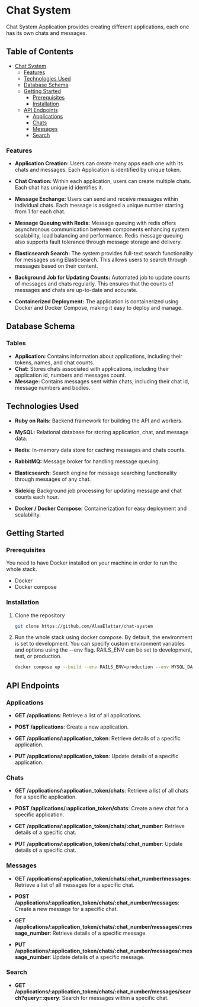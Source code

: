 # Chat System


Chat System Application provides creating different applications, each one has its own chats and messages.

## Table of Contents

- [Chat System](#chat-system)
  - [Features](#features)
  - [Technologies Used](#technologies-used)
  - [Database Schema](#database-schema)
  - [Getting Started](#getting-started)
    - [Prerequisites](#prerequisites)
    - [Installation](#installation)
  - [API Endpoints](#api-endpoints)
    - [Applications](#applications)
    - [Chats](#chats)
    - [Messages](#messages)
    - [Search](#search)


### Features
- <b> Application Creation:</b> Users can create many apps each one with its chats and messages. Each Application is identified by unique token.

- <b>Chat Creation:</b>  Within each application, users can create multiple chats. Each chat has unique id identifies it.

- <b>Message Exchange:</b> Users can send and receive messages within individual chats. Each message is assigned a unique number starting from 1 for each chat.

- <b> Message Queuing with Redis:</b> Message queuing with redis offers asynchronous communication between components enhancing system scalability, load balancing and performance. Redis message queuing also supports fault tolerance through message storage and delivery.  

- <b>Elasticsearch Search:</b> The system provides full-text search functionality for messages using Elasticsearch. This allows users to search through messages based on their content.

- <b>Background Job for Updating Counts:</b> Automated job to update counts of messages and chats regularly. This ensures that the counts of messages and chats are up-to-date and accurate.

- <b>Containerized Deployment:</b> The application is containerized using Docker and Docker Compose, making it easy to deploy and manage.

## Database Schema
### Tables
- <b> Application:</b> Contains information about applications, including their tokens, names, and chat counts.
- <b> Chat:</b> Stores chats associated with applications, including their application id,  numbers and messages count.
- <b> Message:</b> Contains messages sent within chats, including their chat id,  message numbers and bodies.

## Technologies Used
- **Ruby on Rails:** Backend framework for building the API and workers.

- **MySQL:** Relational database for storing application, chat, and message data.
- **Redis:**  In-memory data store for caching messages and chats counts.
- **RabbitMQ:** Message broker for handling message queuing.
- **Elasticsearch:** Search engine for message searching functionality through messages of any chat.

- **Sidekiq:** Background job processing for updating message and chat counts each hour.

- **Docker / Docker Compose:** Containerization for easy deployment and scalability.



## Getting Started

### Prerequisites

You need to have Docker installed on your machine in order to run the whole stack.
* Docker
* Docker compose 

### Installation

1. Clone the repository
   ```sh
   git clone https://github.com/AlaaElattar/chat-system
   ```
2. Run the whole stack using docker compose. By default, the environment is set to development. You can specify custom environment variables and options using the --env flag. RAILS_ENV can be set to development, test, or production.
    ```sh
   docker compose up --build --env RAILS_ENV=production --env MYSQL_DATABASE=my_database
   ```

## API Endpoints

### Applications

- **GET /applications**: Retrieve a list of all applications.
  
- **POST /applications**: Create a new application.
  
- **GET /applications/:application_token**: Retrieve details of a specific application.
  
- **PUT /applications/:application_token**: Update details of a specific application.
  
### Chats

- **GET /applications/:application_token/chats**: Retrieve a list of all chats for a specific application.
  
- **POST /applications/:application_token/chats**: Create a new chat for a specific application.
  
- **GET /applications/:application_token/chats/:chat_number**: Retrieve details of a specific chat.
  
- **PUT /applications/:application_token/chats/:chat_number**: Update details of a specific chat.
  

### Messages

- **GET /applications/:application_token/chats/:chat_number/messages**: Retrieve a list of all messages for a specific chat.
  
- **POST /applications/:application_token/chats/:chat_number/messages**: Create a new message for a specific chat.
  
- **GET /applications/:application_token/chats/:chat_number/messages/:message_number**: Retrieve details of a specific message.
  
- **PUT /applications/:application_token/chats/:chat_number/messages/:message_number**: Update details of a specific message.
  
### Search

- **GET /applications/:application_token/chats/:chat_number/messages/search?query=:query**: Search for messages within a specific chat.
